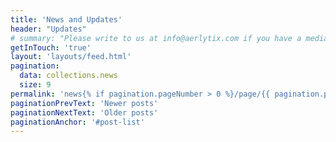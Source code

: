 ```yaml
---
title: 'News and Updates'
header: "Updates"
# summary: "Please write to us at info@aerlytix.com if you have a media enquiries. We'll do our best to get back to you as soon as possible."
getInTouch: 'true'
layout: 'layouts/feed.html'
pagination:
  data: collections.news
  size: 9
permalink: 'news{% if pagination.pageNumber > 0 %}/page/{{ pagination.pageNumber }}{% endif %}/index.html'
paginationPrevText: 'Newer posts'
paginationNextText: 'Older posts'
paginationAnchor: '#post-list'
---
```

